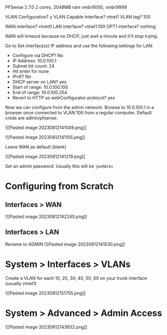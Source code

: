 PFSense 2.7.0
2 cores, 2048MB ram
vmbr9000, vmbr9999

VLAN Configuration? y
VLAN Capable Interface? vtnet1
VLAN tag? 100

WAN interface? vtnet0
LAN interface? vtnet1.100
OPT1 interface? nothing

WAN will timeout because no DHCP, just wait a minute and it'll stop trying.

Go to Set interface(s) IP address and use the following settings for LAN:
- Configure via DHCP? No
- IP Address: 10.0.100.1
- Subnet bit count: 24
- Hit enter for none
- IPv6? No
- DHCP server on LAN? yes
- Start of range: 10.0.100.100
- End of range: 10.0.100.254
- Revert to HTTP as webConfigurator protocol? yes


Now we can configure from the admin network. Browse to 10.0.100.1 in a browser once connected to VLAN 100 from a regular computer. Default creds are admin/pfsense.

![[Pasted image 20230812141049.png]]

![[Pasted image 20230812141105.png]]

Leave WAN as default (blank)

![[Pasted image 20230812141219.png]]

Set an admin password. Usually this will be `jmsR0cks`

# Configuring from Scratch

## Interfaces > WAN

![[Pasted image 20230812142245.png]]

## Interfaces > LAN
Rename to ADMIN
![[Pasted image 20230812141530.png]]

# System > Interfaces > VLANs
Create a VLAN for each 10, 20, 30, 40, 50, 60 on your trunk interface (usually vtnet1)

![[Pasted image 20230812151755.png]]

# System > Advanced > Admin Access

![[Pasted image 20230812143932.png]]

